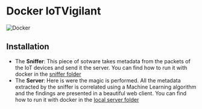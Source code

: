 # Docker IoTVigilant

![Docker](https://img.shields.io/badge/docker-running-blue.svg)

## Installation
- The **Sniffer**: This piece of sotware takes metadata from the packets of the IoT devices and send it the server. You can find how to run it with docker in the [sniffer folder](https://github.com/IoT-Vigilant/iotvigilant-cybercamp-2018/tree/master/docker/sniffer)
- The **Server**: Here is were the magic is performed. All the metadata extracted by the sniffer is correlated using a Machine Learning algorithm and the findings are presented in a beautiful web client. You can find how to run it with docker in the [local server folder](https://github.com/IoT-Vigilant/iotvigilant-cybercamp-2018/tree/master/docker/local_server)
